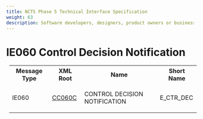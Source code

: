 ```yaml
---
title: NCTS Phase 5 Technical Interface Specification
weight: 63
description: Software developers, designers, product owners or business analysts. Integrate your software with the ERMIS service
---
```

# IE060 Control Decision Notification
<table cellspacing="0" style="border-collapse:collapse;margin-left:6pt">
 <tr>
  <th>
   Message Type
  </th>
  <th>
   XML Root
  </th>
  <th>
   Name
  </th>
  <th>
   Short Name
  </th>
 </tr>
 <tr style="height:14pt">
  <td style="">
   <p class="s3" style="">
    IE060
   </p>
  </td>
  <td style="">
   <a href="https://github.com/hmrc/transit-movements-validator/blob/main/conf/xsd/cc060c.xsd">
    CC060C
   </a>
  </td>
  <td style="">
   <p class="s3" style="">
    CONTROL DECISION NOTIFICATION
   </p>
  </td>
  <td style="">
   E_CTR_DEC
  </td>
 </tr>
</table>